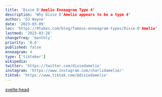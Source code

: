 ```yaml
---
title: 'Dixie D'Amelio Enneagram Type 4'
description: 'Why Dixie D'Amelio appears to be a type 4'
author: 'DJ Wayne'
date: '2023-03-09'
loc: 'https://9takes.com/blog/famous-enneagram-types/Dixie-D'Amelio'
lastmod: '2023-03-26'
changefreq: 'monthly'
priority: '0.6'
published: false
enneagram: 4
type: ['tiktoker']
wikipedia:
twitter: 'https://twitter.com/dixiedamelio'
instagram: 'https://www.instagram.com/charlidamelio/'
tiktok: 'https://www.tiktok.com/@dixiedamelio'
---
```


<svelte:head>

  <!-- <meta property="og:image" content="https://9takes.com/types/3s/Dixie-D'Amelio.webp" /> -->
  <link rel="canonical" href="https://9takes.com/blog/famous-enneagram-types/Dixie-D'Amelio">
</svelte:head>
<!-- <script>
	import  PopCard  from "../../../lib/components/atoms/PopCard.svelte";
</script>
<div
	style="display: flex;
    justify-content: center;
    margin: 1rem 0;
	"
>
	<PopCard
		image={`/types/7s/${'Dixie-D'Amelio'}.webp`}
		showIcon={false}
		text="Dixie D'Ameliot=""
	/>
</div> -->

<p class="firstLetter"></p>
